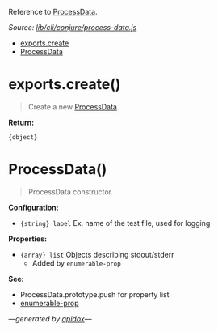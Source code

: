 Reference to [ProcessData](#processdata).

_Source: [lib/cli/conjure/process-data.js](../lib/cli/conjure/process-data.js)_

- [exports.create](#exportscreate)
- [ProcessData](#processdata)

# exports.create()

> Create a new [ProcessData](#processdata).

**Return:**

`{object}`

# ProcessData()

> ProcessData constructor.

**Configuration:**

- `{string} label` Ex. name of the test file, used for logging

**Properties:**

- `{array} list` Objects describing stdout/stderr
  - Added by `enumerable-prop`

**See:**

- ProcessData.prototype.push for property list
- [enumerable-prop](https://github.com/codeactual/enumerable-prop)

_&mdash;generated by [apidox](https://github.com/codeactual/apidox)&mdash;_
